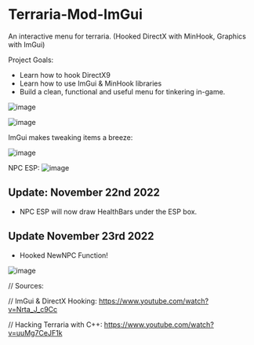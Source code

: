 # Terraria-Mod-ImGui
An interactive menu for terraria. (Hooked DirectX with MinHook, Graphics with ImGui)

Project Goals:
- Learn how to hook DirectX9
- Learn how to use ImGui & MinHook libraries
- Build a clean, functional and useful menu for tinkering in-game.

![image](https://user-images.githubusercontent.com/84855585/188251960-770d7741-71ba-4bb2-b0ca-5abc1cae3123.png)

![image](demos/1loXkd0.gif)

ImGui makes tweaking items a breeze:

![image](demos/NlZFqWE.gif)

NPC ESP:
![image](demos/2lAJ4Xs3gK.gif)

## Update: November 22nd 2022

+ NPC ESP will now draw HealthBars under the ESP box.


## Update November 23rd 2022

+ Hooked NewNPC Function!

![image](demos/NewNPC.gif)



// Sources:

// ImGui & DirectX Hooking: https://www.youtube.com/watch?v=Nrta_J_c9Cc

// Hacking Terraria with C++: https://www.youtube.com/watch?v=uuMg7CeJF1k




